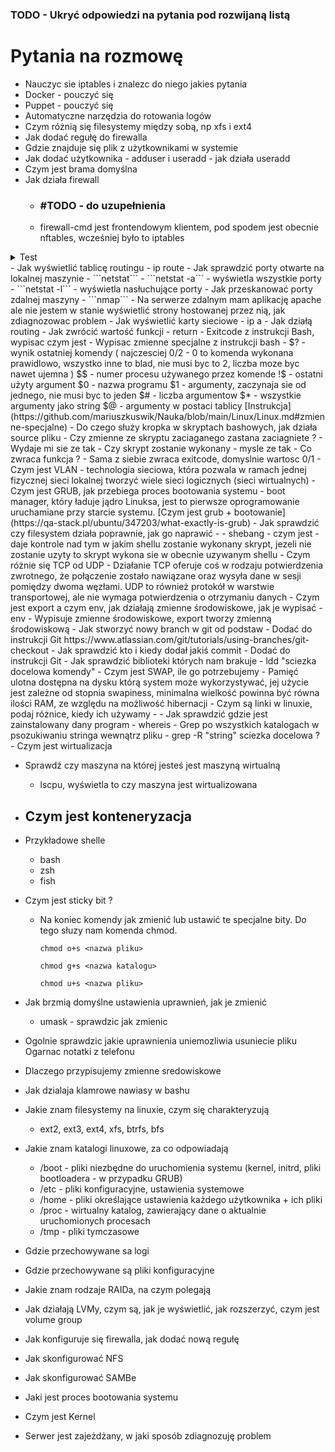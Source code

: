 ### TODO - Ukryć odpowiedzi na pytania pod rozwijaną listą 

# Pytania na rozmowę 
- Nauczyc sie iptables i znalezc do niego jakies pytania 
- Docker - pouczyć się 
- Puppet - pouczyć się 
- Automatyczne narzędzia do rotowania logów 
- Czym różnią się filesystemy między sobą, np xfs i ext4
- Jak dodać regułę do firewalla
- Gdzie znajduje się plik z użytkownikami w systemie 
- Jak dodać użytkownika - adduser i useradd - jak działa useradd
- Czym jest brama domyślna 
- Jak działa firewall 
	- ### #TODO - do uzupełnienia 
	- firewall-cmd jest frontendowym klientem, pod spodem jest obecnie nftables, wcześniej było to iptables 
<details> <summary>Test</summary>
- Czym rozni sie TCP od UDP	
	- Działanie TCP oferuje coś w rodzaju potwierdzenia zwrotnego, że połączenie zostało nawiązane oraz wysyła dane w sesji pomiędzy dwoma węzłami. ... UDP to również protokół w warstwie transportowej, ale nie wymaga handshake'a ani potwierdzenia o otrzymaniu danych. 
	[Podstawy sieci + opis TCP i UDP](https://newsblog.pl/czym-one-sa-roznica-miedzy-protokolem-tcp-i-udp/)
</details>  
- Jak wyświetlić tablicę routingu  
	- ip route   
- Jak sprawdzić porty otwarte na lokalnej maszynie 
	- ```netstat``` 
	- ```netstat -a``` - wyświetla wszystkie porty
	- ```netstat -l``` - wyświetla nasłuchujące porty  
- Jak przeskanować porty zdalnej maszyny 
	- ```nmap```
- Na serwerze zdalnym mam aplikację apache ale nie jestem w stanie wyświetlić strony hostowanej przez nią, jak zdiagnozowac problem 
- Jak wyświetlić karty sieciowe 
	- ip a 
- Jak działą routing 
- Jak zwrócić wartość funkcji 
	- return 
- Exitcode z instrukcji Bash, wypisac czym jest
- Wypisac zmienne specjalne z instrukcji bash 
	- $? - wynik ostatniej komendy ( najczesciej 0/2 - 0 to komenda wykonana prawidlowo, wszystko inne to blad, nie musi byc to 2, liczba moze byc nawet ujemna )  
	$$ - numer procesu używanego przez komende   
	!$ - ostatni użyty argument  
	$0 - nazwa programu  
	$1 - argumenty, zaczynaja sie od jednego, nie musi byc to jeden  
	$# - liczba argumentow  
	$* - wszystkie argumenty jako string  
	$@ - argumenty w postaci tablicy  
	[Instrukcja](https://github.com/mariuszkuswik/Nauka/blob/main/Linux/Linux.md#zmienne-specjalne)  
- Do czego służy kropka w skryptach bashowych, jak działa source pliku 
	- Czy zmienne ze skryptu zaciaganego zastana zaciagniete ? - Wydaje mi sie ze tak
	- Czy skrypt zostanie wykonany - mysle ze tak 
- Co zwraca funkcja ? 
	- Sama z siebie zwraca exitcode, domyslnie wartosc 0/1  
- Czym jest VLAN
	- technologia sieciowa, która pozwala w ramach jednej fizycznej sieci lokalnej tworzyć wiele sieci logicznych (sieci wirtualnych)
- Czym jest GRUB, jak przebiega proces bootowania systemu 
	- boot manager,  który ładuje jądro Linuksa, jest to pierwsze oprogramowanie uruchamiane przy starcie systemu.
	[Czym jest grub + bootowanie](https://qa-stack.pl/ubuntu/347203/what-exactly-is-grub)
- Jak sprawdzić czy filesystem działa poprawnie, jak go naprawić 
	- 
- shebang - czym jest
	-  daje kontrole nad tym w jakim shellu zostanie wykonany skrypt, jezeli nie zostanie uzyty to skrypt wykona sie w obecnie uzywanym shellu 
- Czym różnie się TCP od UDP 
	- Działanie TCP oferuje coś w rodzaju potwierdzenia zwrotnego, że połączenie zostało nawiązane oraz wysyła dane w sesji pomiędzy dwoma węzłami. UDP to również protokół w warstwie transportowej, ale nie wymaga potwierdzenia o otrzymaniu danych
- Czym jest export a czym env, jak działają zmienne środowiskowe, jak je wypisać
	- env - Wypisuje zmienne środowiskowe, export tworzy zmienną środowiskową 	
- Jak stworzyć nowy branch w git od podstaw
	- Dodać do instrukcji Git https://www.atlassian.com/git/tutorials/using-branches/git-checkout
- Jak sprawdzić kto i kiedy dodał jakiś commit  
	- Dodać do instrukcji Git
- Jak sprawdzić biblioteki których nam brakuje 
	- ldd "sciezka docelowa komendy"
- Czym jest SWAP, ile go potrzebujemy 
	- Pamięć ulotna dostępna na dysku którą system może wykorzystywać, jej użycie jest zależne od stopnia swapiness, minimalna wielkość powinna być równa ilości RAM, ze względu na możliwość hibernacji 
- Czym są linki w linuxie, podaj różnice, kiedy ich używamy 
	- 	
- Jak sprawdzić gdzie jest zainstalowany dany program 
	- whereis
- Grep po wszystkich katalogach w psozukiwaniu stringa wewnątrz pliku 
	- grep -R "string" sciezka docelowa ?
- Czym jest wirtualizacja  

- Sprawdź czy maszyna na której jesteś jest maszyną wirtualną 
	- lscpu, wyświetla to czy maszyna jest wirtualizowana 
- Czym jest konteneryzacja 
	- 
- Przykładowe shelle 
	- bash 
	- zsh 
	- fish 
- Czym jest sticky bit ? 
	- Na koniec komendy jak zmienić lub ustawić te specjalne bity. Do tego słuzy nam komenda chmod.

		```chmod o+s <nazwa pliku>```

		```chmod g+s <nazwa katalogu>```

		```chmod u+s <nazwa pliku>```

- Jak brzmią domyślne ustawienia uprawnień, jak je zmienić 
	- umask - sprawdzic jak zmienic 
- Ogolnie sprawdzic jakie uprawnienia uniemozliwia usuniecie pliku 
Ogarnac notatki z telefonu 
- Dlaczego przypisujemy zmienne sredowiskowe 
- Jak dzialaja klamrowe nawiasy w bashu 
- Jakie znam filesystemy na linuxie, czym się charakteryzują
	- ext2, ext3, ext4, xfs, btrfs, bfs
- Jakie znam katalogi linuxowe, za co odpowiadają
	- /boot - pliki niezbędne do uruchomienia systemu (kernel, initrd, pliki bootloadera - w przypadku GRUB)
	- /etc - pliki konfiguracyjne, ustawienia systemowe
	- /home - pliki określające ustawienia każdego użytkownika + ich pliki  
	- /proc - wirtualny katalog, zawierający dane o aktualnie uruchomionych procesach
	- /tmp - pliki tymczasowe
- Gdzie przechowywane sa logi
- Gdzie przechowywane są pliki konfiguracyjne
- Jakie znam rodzaje RAIDa, na czym polegają
- Jak działają LVMy, czym są, jak je wyświetlić, jak rozszerzyć, czym jest volume group 
- Jak konfiguruje się firewalla, jak dodać nową regułę
- Jak skonfigurować NFS 
- Jak skonfigurować SAMBe
- Jaki jest proces bootowania systemu 
- Czym jest Kernel 
- Serwer jest zajeżdżany, w jaki sposób zdiagnozuję problem 
